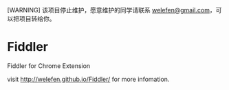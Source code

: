 [WARNING] 该项目停止维护，愿意维护的同学请联系 welefen@gmail.com，可以把项目转给你。

Fiddler
=======

Fiddler for Chrome Extension

visit http://welefen.github.io/Fiddler/ for more infomation.
